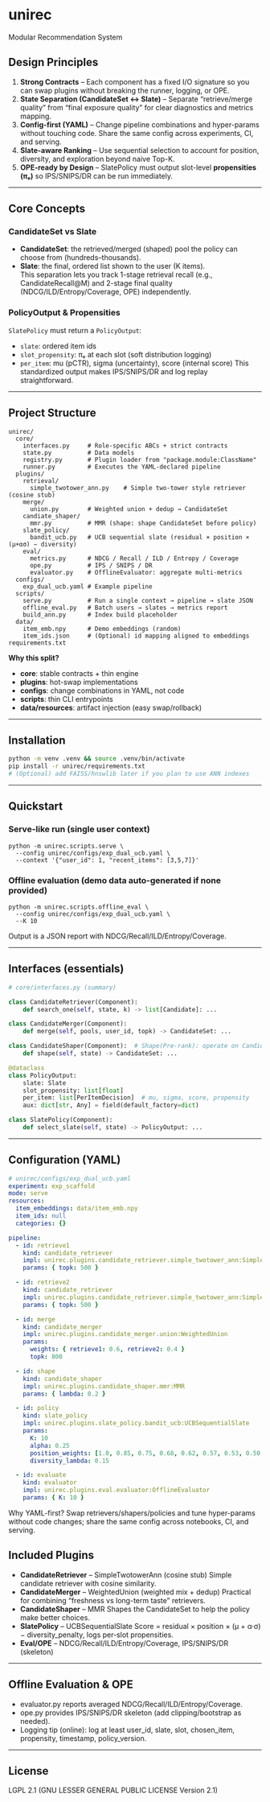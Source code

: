 # unirec

Modular Recommendation System

## Design Principles

1. **Strong Contracts** – Each component has a fixed I/O signature so you can swap plugins without breaking the runner, logging, or OPE.
2. **State Separation (CandidateSet ↔ Slate)** – Separate “retrieve/merge quality” from “final exposure quality” for clear diagnostics and metrics mapping.
3. **Config-first (YAML)** – Change pipeline combinations and hyper-params without touching code. Share the same config across experiments, CI, and serving.
4. **Slate-aware Ranking** – Use sequential selection to account for position, diversity, and exploration beyond naive Top-K.
5. **OPE-ready by Design** – SlatePolicy must output slot-level **propensities (πₑ)** so IPS/SNIPS/DR can be run immediately.

---

## Core Concepts

### CandidateSet vs Slate

- **CandidateSet**: the retrieved/merged (shaped) pool the policy can choose from (hundreds–thousands).
- **Slate**: the final, ordered list shown to the user (K items).  
This separation lets you track 1-stage retrieval recall (e.g., CandidateRecall@M) and 2-stage final quality (NDCG/ILD/Entropy/Coverage, OPE) independently.

### PolicyOutput & Propensities

`SlatePolicy` must return a `PolicyOutput`:
- `slate`: ordered item ids
- `slot_propensity`: πₑ at each slot (soft distribution logging)
-  `per_item`: mu (pCTR), sigma (uncertainty), score (internal score)
This standardized output makes IPS/SNIPS/DR and log replay straightforward.

---

## Project Structure

```
unirec/
  core/
    interfaces.py     # Role-specific ABCs + strict contracts
    state.py          # Data models
    registry.py       # Plugin loader from "package.module:ClassName"
    runner.py         # Executes the YAML-declared pipeline
  plugins/
    retrieval/
      simple_twotower_ann.py    # Simple two-tower style retriever (cosine stub)
    merge/
      union.py        # Weighted union + dedup → CandidateSet
    candiate_shaper/
      mmr.py          # MMR (shape: shape CandidateSet before policy)
    slate_policy/
      bandit_ucb.py   # UCB sequential slate (residual × position × (μ+ασ) − diversity)
    eval/
      metrics.py      # NDCG / Recall / ILD / Entropy / Coverage
      ope.py          # IPS / SNIPS / DR
      evaluator.py    # OfflineEvaluator: aggregate multi-metrics
  configs/
    exp_dual_ucb.yaml # Example pipeline
  scripts/
    serve.py          # Run a single context → pipeline → slate JSON
    offline_eval.py   # Batch users → slates → metrics report
    build_ann.py      # Index build placeholder
  data/
    item_emb.npy      # Demo embeddings (random)
    item_ids.json     # (Optional) id mapping aligned to embeddings
requirements.txt
```

**Why this split?**  
- **core**: stable contracts + thin engine  
- **plugins**: hot-swap implementations  
- **configs**: change combinations in YAML, not code  
- **scripts**: thin CLI entrypoints  
- **data/resources**: artifact injection (easy swap/rollback)

---

## Installation

```bash
python -m venv .venv && source .venv/bin/activate
pip install -r unirec/requirements.txt
# (Optional) add FAISS/hnswlib later if you plan to use ANN indexes
```

---

## Quickstart

### Serve-like run (single user context)

```
python -m unirec.scripts.serve \
  --config unirec/configs/exp_dual_ucb.yaml \
  --context '{"user_id": 1, "recent_items": [3,5,7]}'
```

### Offline evaluation (demo data auto-generated if none provided)

```
python -m unirec.scripts.offline_eval \
  --config unirec/configs/exp_dual_ucb.yaml \
  --K 10
```
Output is a JSON report with NDCG/Recall/ILD/Entropy/Coverage.

---

## Interfaces (essentials)

```python
# core/interfaces.py (summary)

class CandidateRetriever(Component):
    def search_one(self, state, k) -> list[Candidate]: ...

class CandidateMerger(Component):
    def merge(self, pools, user_id, topk) -> CandidateSet: ...

class CandidateShaper(Component):  # Shape(Pre-rank): operate on CandidateSet
    def shape(self, state) -> CandidateSet: ...

@dataclass
class PolicyOutput:
    slate: Slate
    slot_propensity: list[float]
    per_item: list[PerItemDecision]  # mu, sigma, score, propensity
    aux: dict[str, Any] = field(default_factory=dict)

class SlatePolicy(Component):
    def select_slate(self, state) -> PolicyOutput: ...
```

---

## Configuration (YAML)

```yaml
# unirec/configs/exp_dual_ucb.yaml
experiment: exp_scaffold
mode: serve
resources:
  item_embeddings: data/item_emb.npy
  item_ids: null
  categories: {}

pipeline:
  - id: retrieve1
    kind: candidate_retriever
    impl: unirec.plugins.candidate_retriever.simple_twotower_ann:SimpleTwotowerAnn
    params: { topk: 500 }

  - id: retrieve2
    kind: candidate_retriever
    impl: unirec.plugins.candidate_retriever.simple_twotower_ann:SimpleTwotowerAnn
    params: { topk: 500 }

  - id: merge
    kind: candidate_merger
    impl: unirec.plugins.candidate_merger.union:WeightedUnion
    params:
      weights: { retrieve1: 0.6, retrieve2: 0.4 }
      topk: 800

  - id: shape
    kind: candidate_shaper
    impl: unirec.plugins.candidate_shaper.mmr:MMR
    params: { lambda: 0.2 }

  - id: policy
    kind: slate_policy
    impl: unirec.plugins.slate_policy.bandit_ucb:UCBSequentialSlate
    params:
      K: 10
      alpha: 0.25
      position_weights: [1.0, 0.85, 0.75, 0.68, 0.62, 0.57, 0.53, 0.50, 0.47, 0.45]
      diversity_lambda: 0.15

  - id: evaluate
    kind: evaluator
    impl: unirec.plugins.eval.evaluator:OfflineEvaluator
    params: { K: 10 }
```
Why YAML-first? Swap retrievers/shapers/policies and tune hyper-params without code changes; share the same config across notebooks, CI, and serving.

## Included Plugins

- **CandidateRetriever** – SimpleTwotowerAnn (cosine stub)
Simple candidate retriever with cosine similarity.
- **CandidateMerger** – WeightedUnion (weighted mix + dedup)
Practical for combining “freshness vs long-term taste” retrievers.
- **CandidateShaper** – MMR
Shapes the CandidateSet to help the policy make better choices.
- **SlatePolicy** – UCBSequentialSlate
Score = residual × position × (μ + α·σ) − diversity_penalty, logs per-slot propensities.
- **Eval/OPE** – NDCG/Recall/ILD/Entropy/Coverage, IPS/SNIPS/DR (skeleton)

---

## Offline Evaluation & OPE

- evaluator.py reports averaged NDCG/Recall/ILD/Entropy/Coverage.
- ope.py provides IPS/SNIPS/DR skeleton (add clipping/bootstrap as needed).
- Logging tip (online): log at least
user_id, slate, slot, chosen_item, propensity, timestamp, policy_version.

---

## License

LGPL 2.1 (GNU LESSER GENERAL PUBLIC LICENSE Version 2.1)